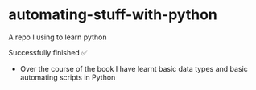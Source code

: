 # automating-stuff-with-python
A repo I using to learn python

Successfully finished ✅

- Over the course of the book I have learnt basic data types and basic automating scripts in Python
 